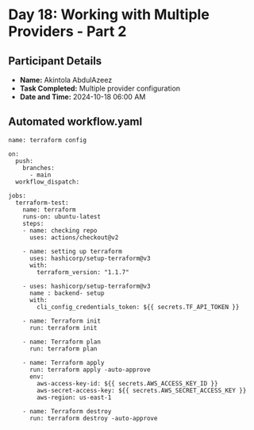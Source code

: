 # Day 18: Working with Multiple Providers - Part 2

## Participant Details

- **Name:** Akintola AbdulAzeez
- **Task Completed:** Multiple provider configuration
- **Date and Time:** 2024-10-18 06:00 AM 

## Automated workflow.yaml
```
name: terraform config

on:
  push:
    branches:
      - main
  workflow_dispatch:

jobs:
  terraform-test:
    name: terraform 
    runs-on: ubuntu-latest
    steps:
    - name: checking repo
      uses: actions/checkout@v2

    - name: setting up terraform 
      uses: hashicorp/setup-terraform@v3
      with:
        terraform_version: "1.1.7"
        
    - uses: hashicorp/setup-terraform@v3
      name : backend- setup
      with:
        cli_config_credentials_token: ${{ secrets.TF_API_TOKEN }}
        
    - name: Terraform init 
      run: terraform init

    - name: Terraform plan
      run: terraform plan
      
    - name: Terraform apply
      run: terraform apply -auto-approve
      env: 
        aws-access-key-id: ${{ secrets.AWS_ACCESS_KEY_ID }}
        aws-secret-access-key: ${{ secrets.AWS_SECRET_ACCESS_KEY }}
        aws-region: us-east-1
        
    - name: Terraform destroy
      run: terraform destroy -auto-approve
```
